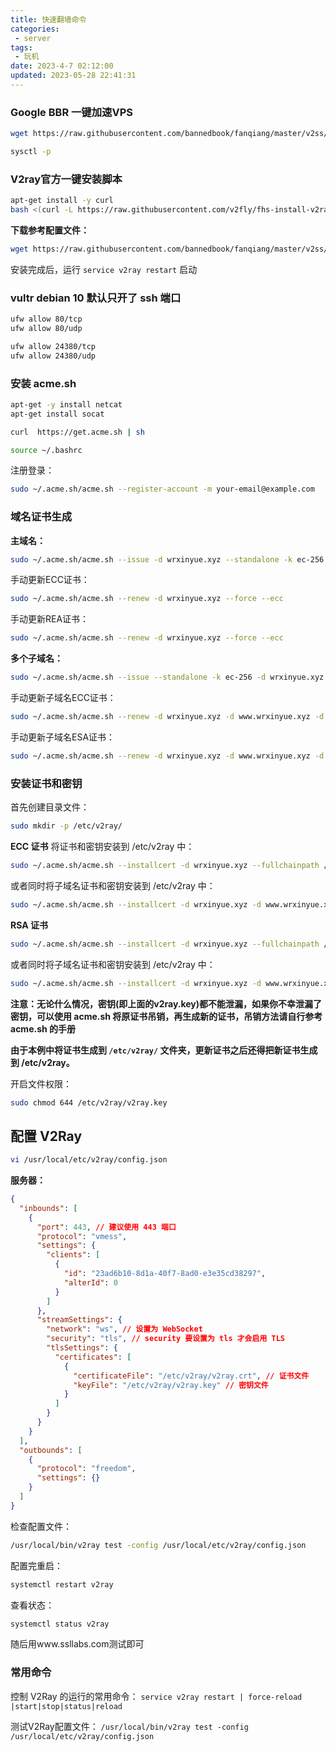 ```yaml
---
title: 快速翻墙命令
categories:
 - server
tags:
 - 玩机
date: 2023-4-7 02:12:00
updated: 2023-05-28 22:41:31
---
```

### Google BBR 一键加速VPS

```bash
wget https://raw.githubusercontent.com/bannedbook/fanqiang/master/v2ss/server-cfg/sysctl.conf -O -> /etc/sysctl.conf
```

```bash
sysctl -p
```

### V2ray官方一键安装脚本

```bash
apt-get install -y curl
bash <(curl -L https://raw.githubusercontent.com/v2fly/fhs-install-v2ray/master/install-release.sh)
```

**下载参考配置文件：**
```bash
wget https://raw.githubusercontent.com/bannedbook/fanqiang/master/v2ss/server-cfg/v2/config.json  -O -> /usr/local/etc/v2ray/config.json
```

安装完成后，运行 `service v2ray restart` 启动

### vultr debian 10 默认只开了 ssh 端口

```bash
ufw allow 80/tcp  
ufw allow 80/udp

ufw allow 24380/tcp
ufw allow 24380/udp
```

### 安装 acme.sh

```bash
apt-get -y install netcat
apt-get install socat
```

```bash
curl  https://get.acme.sh | sh
```

```bash
source ~/.bashrc
```

注册登录：
```bash
sudo ~/.acme.sh/acme.sh --register-account -m your-email@example.com
```


### 域名证书生成

**主域名：**
```bash
sudo ~/.acme.sh/acme.sh --issue -d wrxinyue.xyz --standalone -k ec-256
```

手动更新ECC证书：
```bash
sudo ~/.acme.sh/acme.sh --renew -d wrxinyue.xyz --force --ecc
```

手动更新REA证书：
```bash
sudo ~/.acme.sh/acme.sh --renew -d wrxinyue.xyz --force --ecc
```

**多个子域名：**
```bash
sudo ~/.acme.sh/acme.sh --issue --standalone -k ec-256 -d wrxinyue.xyz -d www.wrxinyue.xyz -d v01.wrxinyue.xyz -d v02.wrxinyue.xyz -d v03.wrxinyue.xyz -d v04.wrxinyue.xyz -d v05.wrxinyue.xyz -d v06.wrxinyue.xyz -d v07.wrxinyue.xyz -d v08.wrxinyue.xyz -d v09.wrxinyue.xyz
```

手动更新子域名ECC证书：
```bash
sudo ~/.acme.sh/acme.sh --renew -d wrxinyue.xyz -d www.wrxinyue.xyz -d v01.wrxinyue.xyz -d v02.wrxinyue.xyz -d v03.wrxinyue.xyz -d v04.wrxinyue.xyz -d v05.wrxinyue.xyz -d v06.wrxinyue.xyz -d v07.wrxinyue.xyz -d v08.wrxinyue.xyz -d v09.wrxinyue.xyz --force --ecc
```

手动更新子域名ESA证书：
```bash
sudo ~/.acme.sh/acme.sh --renew -d wrxinyue.xyz -d www.wrxinyue.xyz -d v01.wrxinyue.xyz -d v02.wrxinyue.xyz -d v03.wrxinyue.xyz -d v04.wrxinyue.xyz -d v05.wrxinyue.xyz -d v06.wrxinyue.xyz -d v07.wrxinyue.xyz -d v08.wrxinyue.xyz -d v09.wrxinyue.xyz --force
```

### 安装证书和密钥

首先创建目录文件：
```bash
sudo mkdir -p /etc/v2ray/
```

**ECC 证书**
将证书和密钥安装到 /etc/v2ray 中：
```bash
sudo ~/.acme.sh/acme.sh --installcert -d wrxinyue.xyz --fullchainpath /etc/v2ray/v2ray.crt --keypath /etc/v2ray/v2ray.key --ecc
```
或者同时将子域名证书和密钥安装到 /etc/v2ray 中：
```bash
sudo ~/.acme.sh/acme.sh --installcert -d wrxinyue.xyz -d www.wrxinyue.xyz -d v01.wrxinyue.xyz -d v02.wrxinyue.xyz -d v03.wrxinyue.xyz -d v04.wrxinyue.xyz -d v05.wrxinyue.xyz -d v06.wrxinyue.xyz -d v07.wrxinyue.xyz -d v08.wrxinyue.xyz -d v09.wrxinyue.xyz --fullchainpath /etc/v2ray/v2ray.crt --keypath /etc/v2ray/v2ray.key --ecc
```

**RSA 证书**
```bash
sudo ~/.acme.sh/acme.sh --installcert -d wrxinyue.xyz --fullchainpath /etc/v2ray/v2ray.crt --keypath /etc/v2ray/v2ray.key
```
或者同时将子域名证书和密钥安装到 /etc/v2ray 中：
```bash
sudo ~/.acme.sh/acme.sh --installcert -d wrxinyue.xyz -d www.wrxinyue.xyz -d v01.wrxinyue.xyz -d v02.wrxinyue.xyz -d v03.wrxinyue.xyz -d v04.wrxinyue.xyz -d v05.wrxinyue.xyz -d v06.wrxinyue.xyz -d v07.wrxinyue.xyz -d v08.wrxinyue.xyz -d v09.wrxinyue.xyz --fullchainpath /etc/v2ray/v2ray.crt --keypath /etc/v2ray/v2ray.key
```

**注意：无论什么情况，密钥(即上面的v2ray.key)都不能泄漏，如果你不幸泄漏了密钥，可以使用 acme.sh 将原证书吊销，再生成新的证书，吊销方法请自行参考 acme.sh 的手册**

**由于本例中将证书生成到 `/etc/v2ray/` 文件夹，更新证书之后还得把新证书生成到 /etc/v2ray。**

开启文件权限：
```bash
sudo chmod 644 /etc/v2ray/v2ray.key
```


## 配置 V2Ray

```bash
vi /usr/local/etc/v2ray/config.json
```

**服务器：**
```json
{
  "inbounds": [
    {
      "port": 443, // 建议使用 443 端口
      "protocol": "vmess",    
      "settings": {
        "clients": [
          {
            "id": "23ad6b10-8d1a-40f7-8ad0-e3e35cd38297",  
            "alterId": 0
          }
        ]
      },
      "streamSettings": {
        "network": "ws", // 设置为 WebSocket
        "security": "tls", // security 要设置为 tls 才会启用 TLS
        "tlsSettings": {
          "certificates": [
            {
              "certificateFile": "/etc/v2ray/v2ray.crt", // 证书文件
              "keyFile": "/etc/v2ray/v2ray.key" // 密钥文件
            }
          ]
        }
      }
    }
  ],
  "outbounds": [
    {
      "protocol": "freedom",
      "settings": {}
    }
  ]
}
```

检查配置文件：
```bash
/usr/local/bin/v2ray test -config /usr/local/etc/v2ray/config.json
```

配置完重启：
```bash
systemctl restart v2ray
```

查看状态：
```bash
systemctl status v2ray
```

随后用www.ssllabs.com测试即可


### 常用命令

控制 V2Ray 的运行的常用命令：
`service v2ray restart | force-reload |start|stop|status|reload`

测试V2Ray配置文件：
`/usr/local/bin/v2ray test -config /usr/local/etc/v2ray/config.json`